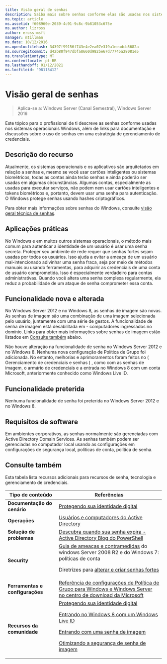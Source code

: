 ```yaml
---
title: Visão geral de senhas
description: Saiba mais sobre senhas conforme elas são usadas nos sistemas operacionais Windows e encontre links para documentação e discussões sobre o uso de senhas em uma estratégia de gerenciamento de credenciais.
ms.topic: article
ms.assetid: f608960e-2039-4c91-9c8c-9b81053c675e
ms.author: lizross
author: eross-msft
manager: mtillman
ms.date: 10/12/2016
ms.openlocfilehash: 34397f99156f743e4e2ea07e319a1eeadcb5682a
ms.sourcegitcommit: d42b80f947dbfa8660d982be67d77745a28081e5
ms.translationtype: MT
ms.contentlocale: pt-BR
ms.lasthandoff: 01/12/2021
ms.locfileid: "98113412"
---
```

# <a name="passwords-overview"></a>Visão geral de senhas

>Aplica-se a: Windows Server (Canal Semestral), Windows Server 2016

Este tópico para o profissional de ti descreve as senhas conforme usadas nos sistemas operacionais Windows, além de links para documentação e discussões sobre o uso de senhas em uma estratégia de gerenciamento de credenciais.

## <a name="feature-description"></a><a name="BKMK_OVER"></a>Descrição do recurso
Atualmente, os sistemas operacionais e os aplicativos são arquitetados em relação a senhas e, mesmo se você usar cartões inteligentes ou sistemas biométricos, todas as contas ainda terão senhas e ainda poderão ser usadas em algumas circunstâncias. Algumas contas, especialmente as usadas para executar serviços, não podem nem usar cartões inteligentes e tokens biométricos e, portanto, devem usar uma senha para autenticação. O Windows protege senhas usando hashes criptográficos.

Para obter mais informações sobre senhas do Windows, consulte [visão geral técnica de senhas](/previous-versions/windows/it-pro/windows-server-2008-R2-and-2008/hh994558(v=ws.10)).

## <a name="practical-applications"></a><a name="BKMK_APP"></a>Aplicações práticas
No Windows e em muitos outros sistemas operacionais, o método mais comum para autenticar a identidade de um usuário é usar uma senha secreta. Proteger seu ambiente de rede requer que senhas fortes sejam usadas por todos os usuários. Isso ajuda a evitar a ameaça de um usuário mal-intencionado adivinhar uma senha fraca, seja por meio de métodos manuais ou usando ferramentas, para adquirir as credenciais de uma conta de usuário comprometida. Isso é especialmente verdadeiro para contas administrativas. Quando você altera uma senha complexa regularmente, ela reduz a probabilidade de um ataque de senha comprometer essa conta.

## <a name="new-and-changed-functionality"></a><a name="BKMK_NEW"></a>Funcionalidade nova e alterada
No Windows Server 2012 e no Windows 8, as senhas de imagem são novas. As senhas de imagem são uma combinação de uma imagem selecionada pelo usuário, juntamente com uma série de gestos. A funcionalidade de senha de imagem está desabilitada em \- computadores ingressados no domínio. Links para obter mais informações sobre senhas de imagem estão listados em [Consulte também](#BKMK_LINKS) abaixo.

Não houve alteração na funcionalidade de senha no Windows Server 2012 e no Windows 8. Nenhuma nova configuração de Política de Grupo foi adicionada. No entanto, melhorias e aprimoramentos foram feitos no \( Gerenciamento de credenciais e senhas \) , como com as senhas de imagem, o armário de credenciais e a entrada no Windows 8 com um conta Microsoft, anteriormente conhecido como Windows Live ID.

## <a name="deprecated-functionality"></a><a name="BKMK_DEP"></a>Funcionalidade preterida
Nenhuma funcionalidade de senha foi preterida no Windows Server 2012 e no Windows 8.

## <a name="software-requirements"></a><a name="BKMK_SOFT"></a>Requisitos de software
Em ambientes corporativos, as senhas normalmente são gerenciadas com Active Directory Domain Services. As senhas também podem ser gerenciadas no computador local usando as configurações em configurações de segurança local, políticas de conta, política de senha.

## <a name="see-also"></a><a name="BKMK_LINKS"></a>Consulte também
Esta tabela lista recursos adicionais para recursos de senha, tecnologia e gerenciamento de credenciais.

|Tipo de conteúdo|Referências|
|--------|-------|
|**Documentação do cenário**|[Protegendo sua identidade digital](https://blogs.msdn.com/b/b8/archive/2011/12/14/protecting-your-digital-identity.aspx)|
|**Operações**|[Usuários e computadores do Active Directory](/previous-versions/windows/it-pro/windows-server-2008-R2-and-2008/cc754217(v=ws.11))|
|**Solução de problemas**|[Descubra quando sua senha expira \- Active Directory Blog do PowerShell](https://blogs.msdn.com/b/adpowershell/archive/2010/08/09/9970198.aspx)|
|**Security**| [Guia de ameaças e contramedidas](/previous-versions/windows/it-pro/windows-server-2008-R2-and-2008/hh125920(v=ws.10)) do windows Server 2008 R2 e do Windows 7: políticas de conta<p>Diretrizes para [alterar e criar senhas fortes](https://www.microsoft.com/security/online-privacy/passwords-create.aspx)|
|**Ferramentas e configurações**|[Referência de configurações de Política de Grupo para Windows e Windows Server no centro de download da Microsoft](https://www.microsoft.com/download/en/details.aspx?amp;displaylang=en&displaylang=en&id=25250)|
|**Recursos da comunidade**|[Protegendo sua identidade digital](https://blogs.msdn.com/b/b8/archive/2011/12/14/protecting-your-digital-identity.aspx)<p>[Entrando no Windows 8 com um Windows Live ID](https://blogs.msdn.com/b/b8/archive/2011/09/26/signing-in-to-windows-8-with-a-windows-live-id.aspx)<p>[Entrando com uma senha de imagem](/archive/blogs/b8/signing-in-with-a-picture-password)<p>[Otimizando a segurança de senha de imagem](/archive/blogs/b8/optimizing-picture-password-security)|